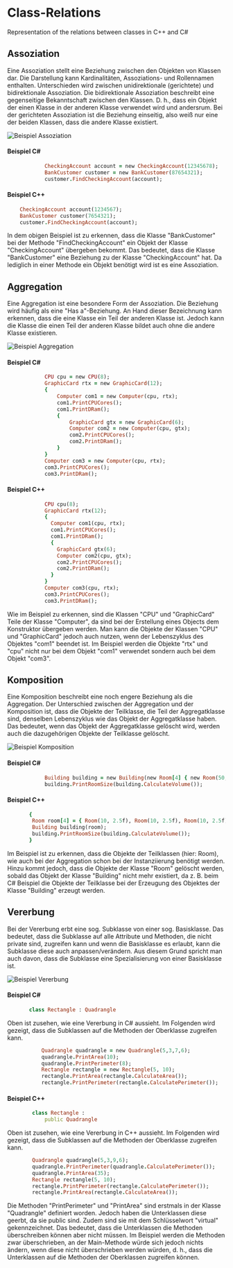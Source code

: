 # Class-Relations
Representation of the relations between classes in C++ and C#

## Assoziation

Eine Assoziation stellt eine Beziehung zwischen den Objekten von Klassen dar. Die Darstellung kann Kardinalitäten, Assoziations- und Rollennamen enthalten.
Unterschieden wird zwischen unidirektionale (gerichtete) und bidirektionale Assoziation. Die bidirektionale Assoziation beschreibt eine gegenseitige Bekanntschaft zwischen den Klassen. D. h., dass ein Objekt der einen Klasse in der anderen Klasse verwendet wird und andersrum. Bei der gerichteten Assoziation ist die Beziehung einseitig, also weiß nur eine der beiden Klassen, dass die andere Klasse existiert. 

![Beispiel Assoziation](https://github.com/JoBo33/Class-Relations/blob/main/Examples/Association.png "Beispiel Assoziation")

#### Beispiel C#
```ruby
            CheckingAccount account = new CheckingAccount(12345678);
            BankCustomer customer = new BankCustomer(87654321);
            customer.FindCheckingAccount(account);
```

#### Beispiel C++
```ruby
	CheckingAccount account(1234567);
	BankCustomer customer(7654321);
	customer.FindCheckingAccount(account);
```

In dem obigen Beispiel ist zu erkennen, dass die Klasse "BankCustomer" bei der Methode "FindCheckingAccount" ein Objekt der Klasse "CheckingAccount" übergeben bekommt. Das bedeutet, dass die Klasse "BankCustomer" eine Beziehung zu der Klasse "CheckingAccount" hat. Da lediglich in einer Methode ein Objekt benötigt wird ist es eine Assoziation.


## Aggregation 

Eine Aggregation ist eine besondere Form der Assoziation. Die Beziehung wird häufig als eine "Has a"-Beziehung. An Hand dieser Bezeichnung kann erkennen, dass die eine Klasse ein Teil der anderen Klasse ist. Jedoch kann die Klasse die einen Teil der anderen Klasse bildet auch ohne die andere Klasse existieren.

![Beispiel Aggregation](https://github.com/JoBo33/Class-Relations/blob/main/Examples/Aggregation.png "Beispiel Aggregation")

#### Beispiel C#
```ruby
            CPU cpu = new CPU(8);
            GraphicCard rtx = new GraphicCard(12);
            {
                Computer com1 = new Computer(cpu, rtx);
                com1.PrintCPUCores();
                com1.PrintDRam();
                {
                    GraphicCard gtx = new GraphicCard(6);
                    Computer com2 = new Computer(cpu, gtx);
                    com2.PrintCPUCores();
                    com2.PrintDRam();
                }
            }
            Computer com3 = new Computer(cpu, rtx);
            com3.PrintCPUCores();
            com3.PrintDRam();
```

#### Beispiel C++
```ruby
            CPU cpu(8);
            GraphicCard rtx(12);
            {
              Computer com1(cpu, rtx);
              com1.PrintCPUCores();
              com1.PrintDRam(); 
              {
                GraphicCard gtx(6);
                Computer com2(cpu, gtx);
                com2.PrintCPUCores();
                com2.PrintDRam();
              }
            }
            Computer com3(cpu, rtx);
            com3.PrintCPUCores();
            com3.PrintDRam();
```
  
Wie im Beispiel zu erkennen, sind die Klassen "CPU" und "GraphicCard" Teile der Klasse "Computer", da sind bei der Erstellung eines Objects dem Konstruktor übergeben werden. Man kann die Objekte der Klassen "CPU" und "GraphicCard" jedoch auch nutzen, wenn der Lebenszyklus des Objektes "com1" beendet ist. Im Beispiel werden die Objekte "rtx" und "cpu" nicht nur bei dem Objekt "com1" verwendet sondern auch bei dem Objekt "com3".


## Komposition

Eine Komposition beschreibt eine noch engere Beziehung als die Aggregation. Der Unterschied zwischen der Aggregation und der Komposition ist, dass die Objekte der Teilklasse, die Teil der Aggregatklasse sind, denselben Lebenszyklus wie das Objekt der Aggregatklasse haben. Das bedeutet, wenn das Objekt der Aggregatklasse gelöscht wird, werden auch die dazugehörigen Objekte der Teilklasse gelöscht.

![Beispiel Komposition](https://github.com/JoBo33/Class-Relations/blob/main/Examples/Composition.png "Beispiel Komposition")

#### Beispiel C#
```ruby
            Building building = new Building(new Room[4] { new Room(50,2.5f), new Room(70, 2.5f), new Room(10, 2.5f), new Room(100, 2.5f)});
            building.PrintRoomSize(building.CalculateVolume());
```

#### Beispiel C++
```ruby
	   {
		Room room[4] = { Room(10, 2.5f), Room(10, 2.5f), Room(10, 2.5f), Room(10, 2.5f) };
		Building building(room);
		building.PrintRoomSize(building.CalculateVolume()); 
	   }
```
 Im Beispiel ist zu erkennen, dass die Objekte der Teilklassen (hier: Room), wie auch bei der Aggregation schon bei der Instanziierung benötigt werden. Hinzu kommt jedoch, dass die Objekte der Klasse "Room" gelöscht werden, sobald das Objekt der Klasse "Building" nicht mehr existiert, da z. B. beim C# Beispiel die Objekte der Teilklasse bei der  Erzeugung des Objektes der Klasse "Building" erzeugt werden.


 ## Vererbung
 
 Bei der Vererbung erbt eine sog. Subklasse von einer sog. Basisklasse. Das bedeutet, dass die Subklasse auf alle Attribute und Methoden, die nicht private sind, zugreifen kann und wenn die Basisklasse es erlaubt, kann die Subklasse diese auch anpassen/verändern. Aus diesem Grund spricht man auch davon, dass die Subklasse eine Spezialisierung von einer Basisklasse ist. 
 
 ![Beispiel Vererbung](https://github.com/JoBo33/Class-Relations/blob/main/Examples/Inheritance.png "Beispiel Vererbung")
 
 #### Beispiel C#
 ```ruby
	    class Rectangle : Quadrangle
```
 Oben ist zusehen, wie eine Vererbung in C# aussieht. Im Folgenden wird gezeigt, dass die Subklassen auf die Methoden der Oberklasse zugreifen kann.
 ```ruby
            Quadrangle quadrangle = new Quadrangle(5,3,7,6);
            quadrangle.PrintArea(10);
            quadrangle.PrintPerimeter(8);
            Rectangle rectangle = new Rectangle(5, 10);
            rectangle.PrintArea(rectangle.CalculateArea());
            rectangle.PrintPerimeter(rectangle.CalculatePerimeter());
```

#### Beispiel C++
```ruby
	    class Rectangle :
		    public Quadrangle
```
Oben ist zusehen, wie eine Vererbung in C++ aussieht. Im Folgenden wird gezeigt, dass die Subklassen auf die Methoden der Oberklasse zugreifen kann.
```ruby
	    Quadrangle quadrangle(5,3,9,6);
	    quadrangle.PrintPerimeter(quadrangle.CalculatePerimeter());
	    quadrangle.PrintArea(35);
	    Rectangle rectangle(5, 10);
	    rectangle.PrintPerimeter(rectangle.CalculatePerimeter());
	    rectangle.PrintArea(rectangle.CalculateArea());
```

Die Methoden "PrintPerimeter" und "PrintArea" sind erstmals in der Klasse "Quadrangle" definiert worden. Jedoch haben die Unterklassen diese geerbt, da sie public sind. Zudem sind sie mit dem Schlüsselwort "virtual" gekennzeichnet. Das bedeutet, dass die Unterklassen die Methoden überschreiben können aber nicht müssen. Im Beispiel werden die Methoden zwar überschrieben, an der Main-Methode würde sich jedoch nichts ändern, wenn diese nicht überschrieben werden würden, d. h., dass die Unterklassen auf die Methoden der Oberklassen zugreifen können.
